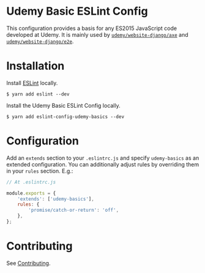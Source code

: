 Udemy Basic ESLint Config
=========================

This configuration provides a basis for any ES2015 JavaScript code developed at Udemy. 
It is mainly used by [`udemy/website-django/axe`](https://github.com/udemy/website-django/tree/master/axe/.eslintrc.js) 
and [`udemy/website-django/e2e`](https://github.com/udemy/website-django/tree/master/e2e/.eslintrc.js).

# Installation

Install [ESLint](https://www.github.com/eslint/eslint) locally.

    $ yarn add eslint --dev

Install the Udemy Basic ESLint Config locally.

    $ yarn add eslint-config-udemy-basics --dev

# Configuration

Add an `extends` section to your `.eslintrc.js` and specify `udemy-basics` as an extended configuration.
You can additionally adjust rules by overriding them in your `rules` section. E.g.:

```js
// At .eslintrc.js

module.exports = {
    'extends': ['udemy-basics'],
    rules: {
        'promise/catch-or-return': 'off',
    },
};
```

# Contributing

See [Contributing](/README.md#contributing).